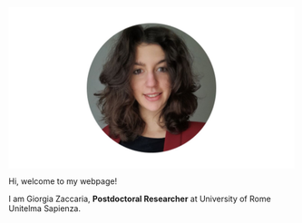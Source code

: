 
  <img src="ZacGithub.jpg" style="width:1000px;" align="middle"/> 
  

Hi, welcome to my webpage!

I am Giorgia Zaccaria, **Postdoctoral Researcher** at University of Rome Unitelma Sapienza.




  
 
